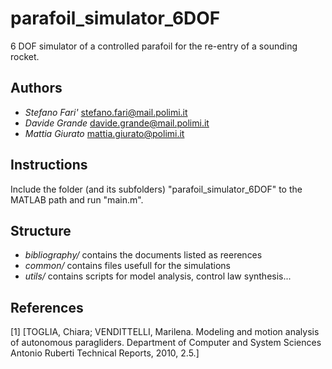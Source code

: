 # parafoil_simulator_6DOF
6 DOF simulator of a controlled parafoil for the re-entry of a sounding rocket.

## Authors
* *Stefano Fari'*	stefano.fari@mail.polimi.it
* *Davide Grande*	davide.grande@mail.polimi.it
* *Mattia Giurato*	mattia.giurato@polimi.it

## Instructions
Include the folder (and its subfolders) "parafoil_simulator_6DOF" to the MATLAB path and run "main.m".

## Structure
* *bibliography/*	contains the documents listed as reerences
* *common/*			contains files usefull for the simulations
* *utils/*			contains scripts for model analysis, control law synthesis...

## References
[1] [TOGLIA, Chiara; VENDITTELLI, Marilena. Modeling and motion analysis of autonomous paragliders. Department of Computer and System Sciences Antonio Ruberti Technical Reports, 2010, 2.5.]
